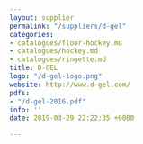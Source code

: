 ```yaml
---
layout: supplier
permalink: "/suppliers/d-gel"
categories:
- catalogues/floor-hockey.md
- catalogues/hockey.md
- catalogues/ringette.md
title: D-GEL
logo: "/d-gel-logo.png"
website: http://www.d-gel.com/
pdfs:
- "/d-gel-2016.pdf"
info: ''
date: 2019-03-29 22:22:35 +0000

---
```

